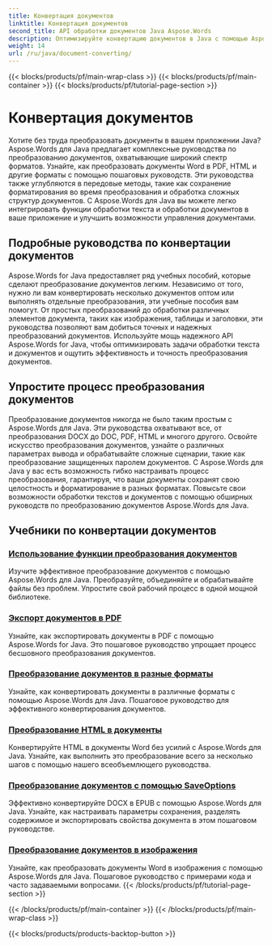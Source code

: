 ```yaml
---
title: Конвертация документов
linktitle: Конвертация документов
second_title: API обработки документов Java Aspose.Words
description: Оптимизируйте конвертацию документов в Java с помощью Aspose.Words! Изучите подробные руководства по обработке текстов и документов
weight: 14
url: /ru/java/document-converting/
---
```


{{< blocks/products/pf/main-wrap-class >}}
{{< blocks/products/pf/main-container >}}
{{< blocks/products/pf/tutorial-page-section >}}

# Конвертация документов


Хотите без труда преобразовать документы в вашем приложении Java? Aspose.Words для Java предлагает комплексные руководства по преобразованию документов, охватывающие широкий спектр форматов. Узнайте, как преобразовать документы Word в PDF, HTML и другие форматы с помощью пошаговых руководств. Эти руководства также углубляются в передовые методы, такие как сохранение форматирования во время преобразования и обработка сложных структур документов. С Aspose.Words для Java вы можете легко интегрировать функции обработки текста и обработки документов в ваше приложение и улучшить возможности управления документами.

## Подробные руководства по конвертации документов

Aspose.Words for Java предоставляет ряд учебных пособий, которые сделают преобразование документов легким. Независимо от того, нужно ли вам конвертировать несколько документов оптом или выполнять отдельные преобразования, эти учебные пособия вам помогут. От простых преобразований до обработки различных элементов документа, таких как изображения, таблицы и заголовки, эти руководства позволяют вам добиться точных и надежных преобразований документов. Используйте мощь надежного API Aspose.Words for Java, чтобы оптимизировать задачи обработки текста и документов и ощутить эффективность и точность преобразования документов.

## Упростите процесс преобразования документов

Преобразование документов никогда не было таким простым с Aspose.Words для Java. Эти руководства охватывают все, от преобразования DOCX до DOC, PDF, HTML и многого другого. Освойте искусство преобразования документов, узнайте о различных параметрах вывода и обрабатывайте сложные сценарии, такие как преобразование защищенных паролем документов. С Aspose.Words для Java у вас есть возможность гибко настраивать процесс преобразования, гарантируя, что ваши документы сохранят свою целостность и форматирование в разных форматах. Повысьте свои возможности обработки текстов и документов с помощью обширных руководств по преобразованию документов Aspose.Words для Java.

## Учебники по конвертации документов

### [Использование функции преобразования документов](./using-document-converting/)
Изучите эффективное преобразование документов с помощью Aspose.Words для Java. Преобразуйте, объединяйте и обрабатывайте файлы без проблем. Упростите свой рабочий процесс в одной мощной библиотеке.
### [Экспорт документов в PDF](./exporting-documents-to-pdf/)
Узнайте, как экспортировать документы в PDF с помощью Aspose.Words for Java. Это пошаговое руководство упрощает процесс бесшовного преобразования документов.
### [Преобразование документов в разные форматы](./converting-documents-different-formats/)
Узнайте, как конвертировать документы в различные форматы с помощью Aspose.Words для Java. Пошаговое руководство для эффективного конвертирования документов.
### [Преобразование HTML в документы](./converting-html-documents/)
Конвертируйте HTML в документы Word без усилий с Aspose.Words для Java. Узнайте, как выполнить это преобразование всего за несколько шагов с помощью нашего всеобъемлющего руководства.
### [Преобразование документов с помощью SaveOptions](./document-conversion-saveoptions/)
Эффективно конвертируйте DOCX в EPUB с помощью Aspose.Words для Java. Узнайте, как настраивать параметры сохранения, разделять содержимое и экспортировать свойства документа в этом пошаговом руководстве.
### [Преобразование документов в изображения](./converting-documents-images/)
Узнайте, как преобразовать документы Word в изображения с помощью Aspose.Words для Java. Пошаговое руководство с примерами кода и часто задаваемыми вопросами.
{{< /blocks/products/pf/tutorial-page-section >}}

{{< /blocks/products/pf/main-container >}}
{{< /blocks/products/pf/main-wrap-class >}}

{{< blocks/products/products-backtop-button >}}
